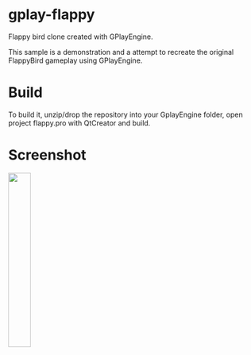 # gplay-flappy
Flappy bird clone created with GPlayEngine.

This sample is a demonstration and a attempt to recreate the original FlappyBird gameplay using GPlayEngine.

# Build
To build it, unzip/drop the repository into your GplayEngine folder, open project flappy.pro with QtCreator and build.

# Screenshot
<img src="https://i.imgur.com/KyRqyIP.png" width="30%" height="%">


